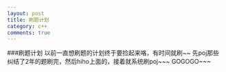 ```yaml
---
layout: post
title: 刷题计划
category: c++
comments: true
---
```


###刷题计划
以前一直想刷题的计划终于要捡起来咯，有时间就刷~~
先poj那些纠结了2年的题刷完，然后hiho上面的，接着就系统刷poj~~~
GOGOGO~~~
